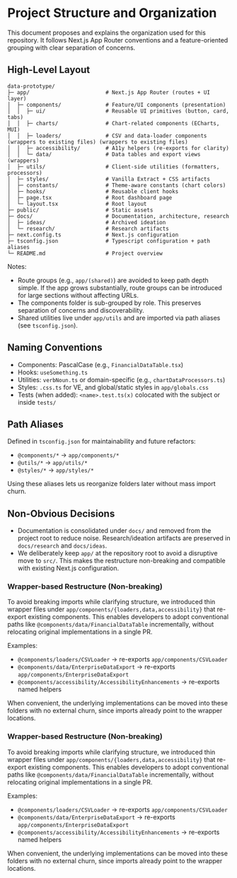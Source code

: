 # Project Structure and Organization

This document proposes and explains the organization used for this repository. It follows Next.js App Router conventions and a feature-oriented grouping with clear separation of concerns.

## High-Level Layout

```
data-prototype/
├─ app/                        # Next.js App Router (routes + UI layer)
│  ├─ components/              # Feature/UI components (presentation)
│  │  ├─ ui/                   # Reusable UI primitives (button, card, tabs)
│  │  ├─ charts/               # Chart-related components (ECharts, MUI)
│  │  ├─ loaders/              # CSV and data-loader components (wrappers to existing files) (wrappers to existing files)
│  │  ├─ accessibility/        # A11y helpers (re-exports for clarity)
│  │  └─ data/                 # Data tables and export views (wrappers)
│  ├─ utils/                   # Client-side utilities (formatters, processors)
│  ├─ styles/                  # Vanilla Extract + CSS artifacts
│  ├─ constants/               # Theme-aware constants (chart colors)
│  ├─ hooks/                   # Reusable client hooks
│  ├─ page.tsx                 # Root dashboard page
│  └─ layout.tsx               # Root layout
├─ public/                     # Static assets
├─ docs/                       # Documentation, architecture, research
│  ├─ ideas/                   # Archived ideation
│  └─ research/                # Research artifacts
├─ next.config.ts              # Next.js configuration
├─ tsconfig.json               # Typescript configuration + path aliases
└─ README.md                   # Project overview
```

Notes:
- Route groups (e.g., `app/(shared)`) are avoided to keep path depth simple. If the app grows substantially, route groups can be introduced for large sections without affecting URLs.
- The components folder is sub-grouped by role. This preserves separation of concerns and discoverability.
- Shared utilities live under `app/utils` and are imported via path aliases (see `tsconfig.json`).

## Naming Conventions

- Components: PascalCase (e.g., `FinancialDataTable.tsx`)
- Hooks: `useSomething.ts`
- Utilities: `verbNoun.ts` or domain-specific (e.g., `chartDataProcessors.ts`)
- Styles: `.css.ts` for VE, and global/static styles in `app/globals.css`
- Tests (when added): `<name>.test.ts(x)` colocated with the subject or inside `tests/`

## Path Aliases

Defined in `tsconfig.json` for maintainability and future refactors:
- `@components/*` → `app/components/*`
- `@utils/*` → `app/utils/*`
- `@styles/*` → `app/styles/*`

Using these aliases lets us reorganize folders later without mass import churn.

## Non-Obvious Decisions

- Documentation is consolidated under `docs/` and removed from the project root to reduce noise. Research/ideation artifacts are preserved in `docs/research` and `docs/ideas`.
- We deliberately keep `app/` at the repository root to avoid a disruptive move to `src/`. This makes the restructure non-breaking and compatible with existing Next.js configuration.


### Wrapper-based Restructure (Non-breaking)

To avoid breaking imports while clarifying structure, we introduced thin wrapper files under `app/components/{loaders,data,accessibility}` that re-export existing components. This enables developers to adopt conventional paths like `@components/data/FinancialDataTable` incrementally, without relocating original implementations in a single PR.

Examples:
- `@components/loaders/CSVLoader` → re-exports `app/components/CSVLoader`
- `@components/data/EnterpriseDataExport` → re-exports `app/components/EnterpriseDataExport`
- `@components/accessibility/AccessibilityEnhancements` → re-exports named helpers

When convenient, the underlying implementations can be moved into these folders with no external churn, since imports already point to the wrapper locations.

### Wrapper-based Restructure (Non-breaking)

To avoid breaking imports while clarifying structure, we introduced thin wrapper files under `app/components/{loaders,data,accessibility}` that re-export existing components. This enables developers to adopt conventional paths like `@components/data/FinancialDataTable` incrementally, without relocating original implementations in a single PR.

Examples:
- `@components/loaders/CSVLoader` → re-exports `app/components/CSVLoader`
- `@components/data/EnterpriseDataExport` → re-exports `app/components/EnterpriseDataExport`
- `@components/accessibility/AccessibilityEnhancements` → re-exports named helpers

When convenient, the underlying implementations can be moved into these folders with no external churn, since imports already point to the wrapper locations.
